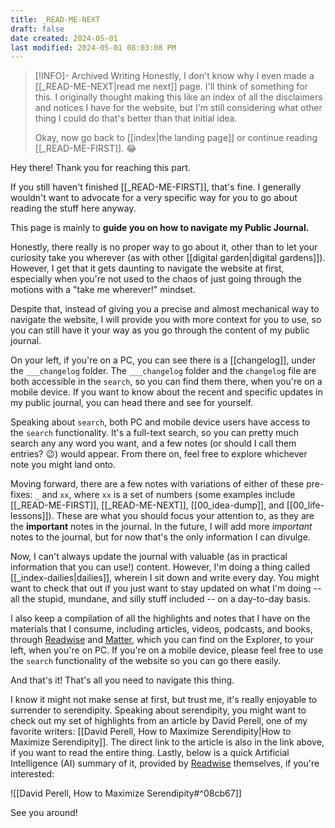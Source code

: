```yaml
---
title: _READ-ME-NEXT
draft: false
date created: 2024-05-01
last modified: 2024-05-01 08:03:08 PM
---
```


>[!INFO]- Archived Writing
>Honestly, I don't know why I even made a [[_READ-ME-NEXT|read me next]] page. I'll think of something for this. I originally thought making this like an index of all the disclaimers and notices I have for the website, but I'm still considering what other thing I could do that's better than that initial idea.
>
>Okay, now go back to [[index|the landing page]] or continue reading [[_READ-ME-FIRST]]. 😂

Hey there! Thank you for reaching this part.

If you still haven't finished [[_READ-ME-FIRST]], that's fine. I generally wouldn't want to advocate for a very specific way for you to go about reading the stuff here anyway.

This page is mainly to **guide you on how to navigate my Public Journal.**

Honestly, there really is no proper way to go about it, other than to let your curiosity take you wherever (as with other [[digital garden|digital gardens]]). However, I get that it gets daunting to navigate the website at first, especially when you're not used to the chaos of just going through the motions with a "take me wherever!" mindset.

Despite that, instead of giving you a precise and almost mechanical way to navigate the website, I will provide you with more context for you to use, so you can still have it your way as you go through the content of my public journal.

On your left, if you're on a PC, you can see there is a [[changelog]], under the `___changelog` folder. The `___changelog` folder and the `changelog` file are both accessible in the `search`, so you can find them there, when you're on a mobile device. If you want to know about the recent and specific updates in my public journal, you can head there and see for yourself.

Speaking about `search`, both PC and mobile device users have access to the `search` functionality. It's a full-text search, so you can pretty much search any any word you want, and a few notes (or should I call them entries? 😉) would appear. From there on, feel free to explore whichever note you might land onto.

Moving forward, there are a few notes with variations of either of these pre-fixes: `_` and `xx`, where `xx` is a set of numbers (some examples include [[_READ-ME-FIRST]], [[_READ-ME-NEXT]], [[00_idea-dump]], and [[00_life-lessons]]). These are what you should focus your attention to, as they are the **important** notes in the journal. In the future, I will add more *important* notes to the journal, but for now that's the only information I can divulge.

Now, I can't always update the journal with valuable (as in practical information that you can use!) content. However, I'm doing a thing called [[_index-dailies|dailies]], wherein I sit down and write every day. You might want to check that out if you just want to stay updated on what I'm doing -- all the stupid, mundane, and silly stuff included -- on a day-to-day basis.

I also keep a compilation of all the highlights and notes that I have on the materials that I consume, including articles, videos, podcasts, and books, through [Readwise](https://readwise.io/i/ian161) and [Matter](https://web.getmatter.com/referral/4gs6wuqe), which you can find on the Explorer, to your left, when you're on PC. If you're on a mobile device, please feel free to use the `search` functionality of the website so you can go there easily.

And that's it! That's all you need to navigate this thing.

I know it might not make sense at first, but trust me, it's really enjoyable to surrender to serendipity. Speaking about serendipity, you might want to check out my set of highlights  from an article by David Perell, one of my favorite writers: [[David Perell, How to Maximize Serendipity|How to Maximize Serendipity]]. The direct link to the article is also in the link above, if you want to read the entire thing. Lastly, below is a quick Artificial Intelligence (AI) summary of it, provided by [Readwise](https://readwise.io/i/ian161) themselves, if you're interested:

![[David Perell, How to Maximize Serendipity#^08cb67]]

See you around!